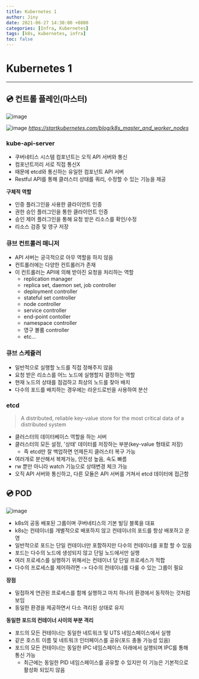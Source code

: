 ```yaml
---
title: Kubernetes 1
author: Jiny
date: 2021-06-27 14:30:00 +0800
categories: [Infra, Kubernetes]
tags: [k8s, kubernetes, infra]
toc: false
---
```

 
# Kubernetes 1

___

## 💿 **컨트롤 플레인(마스터)**

![image](https://startkubernetes.com/static/ed77ff8be09a6293d24b21f4dadc55d7/5a190/k8s-architecture.png)

![image](https://startkubernetes.com/static/7b7a66152f804ca26d48493975f99124/5a190/k8s-master.png)
_https://startkubernetes.com/blog/k8s_master_and_worker_nodes_


### **kube-api-server**

- 쿠버네티스 시스템 컴포넌트는 오직 API 서버와 통신
- 컴포넌트끼리 서로 직접 통신X
- 때문에 etcd와 통신하는 유일한 컴포넌트 API 서버
- Restful API를 통해 클러스터 상태를 쿼리, 수정할 수 있는 기능을 제공

**구체적 역할**

- 인증 플러그인을 사용한 클라이언트 인증
- 권한 승인 플러그인을 통한 클라이언트 인증
- 승인 제어 플러그인을 통해 요청 받은 리소스를 확인/수정
- 리소스 검증 및 영구 저장

### **큐브 컨트롤러 매니저**

- API 서버는 궁극적으로 아무 역할을 하지 않음
- 컨트롤러에는 다양한 컨트롤러가 존재
- 이 컨트롤러는 API에 의해 받아진 요청을 처리하는 역할
  - replication manager
  - replica set, daemon set, job controller
  - deployment controller
  - stateful set controller
  - node controller
  - service controller
  - end-point contoller
  - namespace controller
  - 영구 볼륨 controller
  - etc...

### **큐브 스케쥴러**

- 일반적으로 실행할 노드를 직접 정해주지 않음
- 요청 받은 리소스를 어느 노드에 실행할지 결정하는 역할
- 현재 노드의 상태를 점검하고 최상의 노드를 찾아 배치
- 다수의 포드를 배치하는 경우에는 라운드로빈을 사용하여 분산

### **etcd**

> A distributed, reliable key-value store for the most critical data of a distributed system

- 클러스터의 데이터베이스 역할을 하는 서버
- 클러스터의 모든 설정, '상태' 데이터를 저장하는 부분(key-value 형태로 저장)
  - 즉 etcd만 잘 백업하면 언제든지 클러스터 복구 가능
- 여러개로 분산해서 복제가능, 안전성 높음, 속도 빠름
- rw 뿐만 아니라 watch 기능으로 상태변경 체크 가능
- 오직 API 서버와 통신하고, 다른 모듈은 API 서버를 거쳐서 etcd 데이터에 접근함

## 💿 **POD**

![image](https://www.slipp.net/wiki/download/attachments/41583706/image2019-9-16_16-5-44.png?version=1&modificationDate=1568624763000&api=v2)

- k8s의 공동 배포된 그룹이며 쿠버네티스의 기본 빌딩 블록을 대표
- k8s는 컨테이너를 개별적으로 배포하지 않고 컨테이너의 포드를 항상 배포하고 운영
- 일반적으로 포드는 단일 컨테이너만 포함하지만 다수의 컨테이너를 포함 할 수 있음
- 포드는 다수의 노드에 생성되지 않고 단일 노드에서만 실행
- 여러 프로세스를 실행하기 위해서는 컨테이너 당 단일 프로세스가 적합
- 다수의 프로세스를 제어하려면 -> 다수의 컨테이너를 다룰 수 있는 그룹이 필요

**장점**

- 밀접하게 연관된 프로세스를 함께 실행하고 마치 하나의 환경에서 동작하는 것처럼 보임
- 동일한 환경을 제공하면서 다소 격리된 상태로 유지

**동일한 포드의 컨테이너 사이의 부분 격리**

- 포드의 모든 컨테이너는 동일한 네트워크 및 UTS 네임스페이스에서 실행
- 같은 호스트 이름 및 네트워크 인터페이스를 공유(포드 충돌 가능성 있음)
- 포드의 모든 컨테이너는 동일한 IPC 네임스페이스 아래에서 실행되며 IPC를 통해 통신 가능
  - 최근에는 동일한 PID 네임스페이스를 공유할 수 있지만 이 기능은 기본적으로 활성화 되있지 않음

